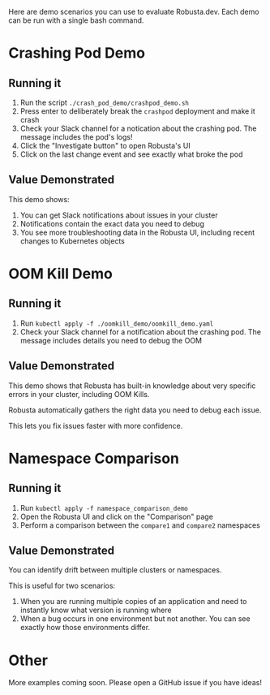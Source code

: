 Here are demo scenarios you can use to evaluate Robusta.dev. Each demo can be run with a single bash command.

# Crashing Pod Demo

## Running it

1. Run the script `./crash_pod_demo/crashpod_demo.sh`
2. Press enter to deliberately break the `crashpod` deployment and make it crash
3. Check your Slack channel for a notication about the crashing pod. The message includes the pod's logs!
4. Click the "Investigate button" to open Robusta's UI
5. Click on the last change event and see exactly what broke the pod

## Value Demonstrated

This demo shows:

1. You can get Slack notifications about issues in your cluster 
2. Notifications contain the exact data you need to debug
3. You see more troubleshooting data in the Robusta UI, including recent changes to Kubernetes objects

# OOM Kill Demo

## Running it

1. Run `kubectl apply -f ./oomkill_demo/oomkill_demo.yaml`
2. Check your Slack channel for a notification about the crashing pod. The message includes details you need to debug the OOM

## Value Demonstrated

This demo shows that Robusta has built-in knowledge about very specific errors in your cluster, including OOM Kills. 

Robusta automatically gathers the right data you need to debug each issue.

This lets you fix issues faster with more confidence.

# Namespace Comparison

## Running it

1. Run `kubectl apply -f namespace_comparison_demo` 
2. Open the Robusta UI and click on the "Comparison" page
3. Perform a comparison between the `compare1` and `compare2` namespaces

## Value Demonstrated

You can identify drift between multiple clusters or namespaces.

This is useful for two scenarios:

1. When you are running multiple copies of an application and need to instantly know what version is running where
2. When a bug occurs in one environment but not another. You can see exactly how those environments differ.

# Other
More examples coming soon. Please open a GitHub issue if you have ideas!

